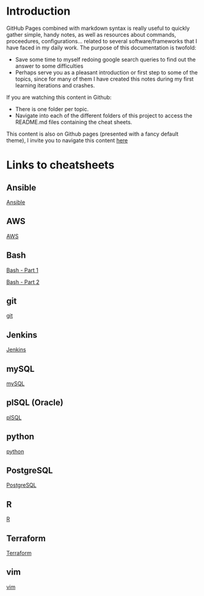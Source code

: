 # Introduction

GitHub Pages combined with markdown syntax is really useful to quickly gather simple, handy notes, as well as resources about commands, proceedures, configurations... related to several software/frameworks that I have faced in my daily work. The purpose of this documentation is twofold:
* Save some time to myself redoing google search queries to find out the answer to some difficulties
* Perhaps serve you as a pleasant introduction or first step to some of the topics, since for many of them I have created this notes during my first learning iterations and crashes. 

If you are watching this content in Github: 
* There is one folder per topic.
* Navigate into each of the different folders of this project to access the README.md files containing the cheat sheets.

This content is also on Github pages (presented with a fancy default theme), I invite you to navigate this content [here](https://peferso.github.io/cheat-sheets/)

# Links to cheatsheets

## Ansible
[Ansible](./Ansible/README.md)

## AWS
[AWS](./AWS/README.md)

## Bash
[Bash - Part 1](./bash/README.md)

[Bash - Part 2](./bash-2/README.md)

## git
[git](./git/README.md)

## Jenkins
[Jenkins](./Jenkins/README.md)

## mySQL
[mySQL](./mySQL/README.md)

## plSQL (Oracle)
[plSQL](./plsql/README.md)

## python
[python](./python/README.md)

## PostgreSQL

[PostgreSQL](./postgresql/README.md)

## R
[R](./R/README.md)

## Terraform
[Terraform](./Terraform/README.md)

## vim
[vim](./vim/README.md)

